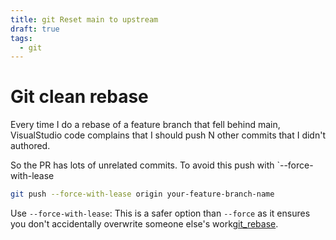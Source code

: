 ```yaml
---
title: git Reset main to upstream
draft: true
tags:
  - git
---
```

# Git clean rebase
Every time I do a rebase of a feature branch that fell behind main, VisualStudio code complains that I should push N other commits that I didn't authored.

So the PR has lots of unrelated commits. To avoid this push with `--force-with-lease

```bash
git push --force-with-lease origin your-feature-branch-name
```

Use `--force-with-lease`: This is a safer option than `--force` as it ensures you don't accidentally overwrite someone else's work[git_rebase](https://docs.gitlab.com/ee/topics/git/git_rebase.html).